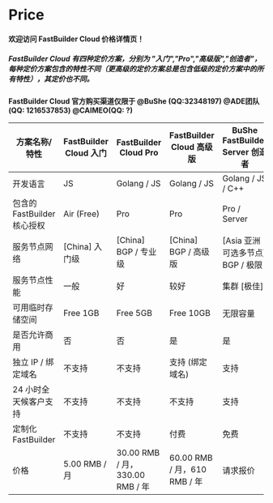 # Price

#### 欢迎访问 FastBuilder Cloud 价格详情页！

##### FastBuilder Cloud 有四种定价方案，分别为 "入门","Pro","高级版","创造者"，每种定价方案包含的特性不同（更高级的定价方案总是包含低级的定价方案中的所有特性），其定价也不同。

**FastBuilder Cloud 官方购买渠道仅限于 @BuShe (QQ:32348197) @ADE团队 (QQ: 1216537853) @CAIMEO(QQ: ?)**

| 方案名称/特性               | FastBuilder Cloud 入门 | FastBuilder Cloud Pro           | FastBuilder Cloud 高级版     | BuShe FastBuilder Server 创造者  |
| --------------------------- | ---------------------- | ------------------------------- | ---------------------------- | -------------------------------- |
| 开发语言                    | JS                     | Golang / JS                     | Golang / JS                  | Golang / JS / C++                |
| 包含的 FastBuilder 核心授权 | Air (Free)             | Pro                             | Pro                          | Pro / Server                     |
| 服务节点网络                | [China] 入门级         | [China] BGP / 专业级            | [China] BGP / 高级版         | [Asia 亚洲可选多节点] BGP / 极限 |
| 服务节点性能                | 一般                   | 好                              | 较好                         | 集群 [极佳]                      |
| 可用临时存储空间            | Free 1GB               | Free 5GB                        | Free 10GB                    | 无限容量                         |
| 是否允许商用                | 否                     | 否                              | 是                           | 是                               |
| 独立 IP / 绑定域名          | 不支持                 | 不支持                          | 支持 (绑定域名)              | 支持                             |
| 24 小时全天候客户支持       | 不支持                 | 不支持                          | 不支持                       | 支持                             |
| 定制化 FastBuilder          | 不支持                 | 不支持                          | 付费                         | 免费                             |
| 价格                        | 5.00 RMB / 月          | 30.00 RMB / 月，330.00 RMB / 年 | 60.00 RMB / 月，610 RMB / 年 | 请求报价                         |